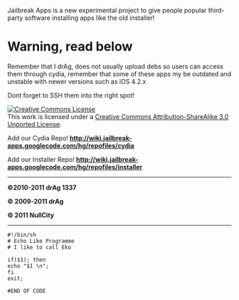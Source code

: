Jailbreak Apps is a new experimental project to give people popular third-party software installing apps like the old installer!

# Warning, read below #

Remember that I drAg, does not usually upload debs so users can access them through cydia, remember that some of these apps my be outdated and unstable with newer versions such as iOS 4.2.x

Dont forget to SSH them into the right spot!

<a href='http://creativecommons.org/licenses/by-sa/3.0/'><img src='http://i.creativecommons.org/l/by-sa/3.0/88x31.png' alt='Creative Commons License' /></a><br />This work is licensed under a <a href='http://creativecommons.org/licenses/by-sa/3.0/'>Creative Commons Attribution-ShareAlike 3.0 Unported License</a>.

Add our Cydia Repo! **http://wiki.jailbreak-apps.googlecode.com/hg/repofiles/cydia**

Add our Installer Repo! **http://wiki.jailbreak-apps.googlecode.com/hg/repofiles/installer**


---


**&copy;2010-2011 drAg 1337**

**&copy; 2009-2011 drAg**

**&copy; 2011 NullCity**


---


```
#!/bin/sh
# Echo Like Programme
# I like to call Eko

if($1); then
echo "$1 \n";
fi
exit;

#END OF CODE
```